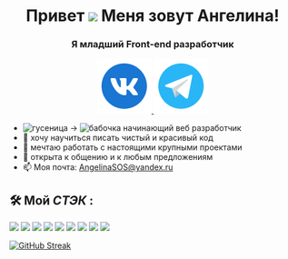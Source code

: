 <h1 align="center">Привет</a> 
<img src="https://github.com/blackcater/blackcater/raw/main/images/Hi.gif" height="32"/> Меня зовут Ангелина!</h1>
<h3 align="center">Я младший Front-end разработчик</h3>
<div align="center">
<a href="https://vk.com/sosnitskaya92">
	<img src="./src/img/vk.svg" alt="instagram"/>
</a>
<a href="https://t.me/sosnitskaya92">
	<img src="./src/img/telegram.svg" alt="instagram"/>
</a>
</div>

- <image src="./src/img/caterpillar_icon_175970.svg" alt="гусеница" width="15px"> &rarr; <image src="./src/img/butterfly.svg" alt="бабочка" width="15px"> начинающий веб разработчик 
- 🔭 хочу научиться писать чистый и красивый код
- 🎯 мечтаю работать с настоящими крупными проектами
- 💬 открыта к общению и к любым предложениям
- 📫 Моя почта: AngelinaSOS@yandex.ru

## 🛠 Мой _СТЭК_ :
<image src="./src/img/html.svg" width="30px"> <image src="./src/img/css.svg" width="30px"> <image src="./src/img/jsb.svg" width="30px"> <image src="./src/img/nodejs.svg" width="30px"> <image src="./src/img/react.svg" width="30px"> <image src="./src/img/git_original_wordmark_logo_icon_146510.svg" width="30px"> <image src="./src/img/mongo.svg" width="30px"> <image src="./src/img/visual-studio-code.svg" width="30px"> <image src="./src/img/figma_logo_icon_147289.svg" width="30px"> 


[![GitHub Streak](https://streak-stats.demolab.com/?user=Sosnitskaya92)](https://git.io/streak-stats)

